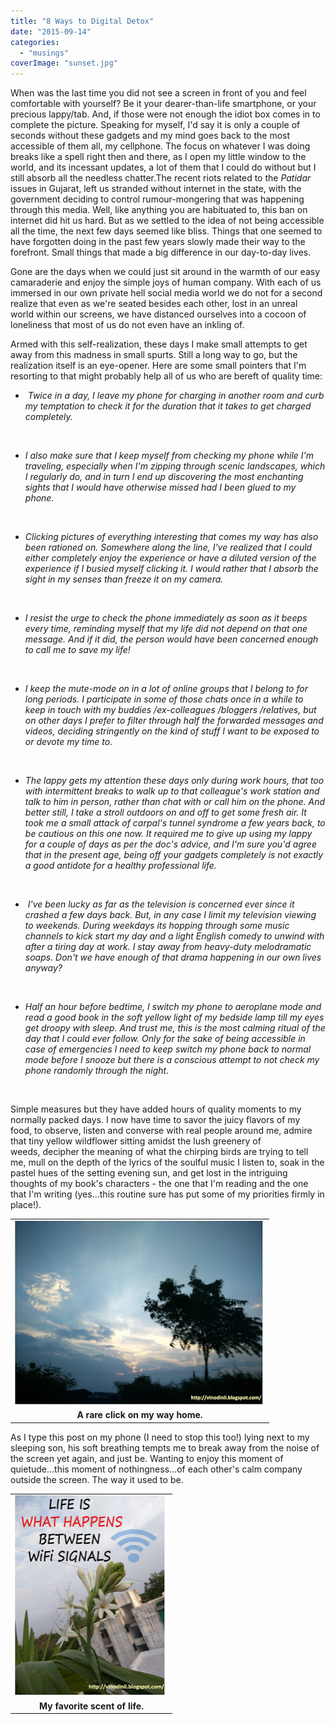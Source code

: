 ```yaml
---
title: "8 Ways to Digital Detox"
date: "2015-09-14"
categories: 
  - "musings"
coverImage: "sunset.jpg"
---
```


When was the last time you did not see a screen in front of you and feel comfortable with yourself? Be it your dearer-than-life smartphone, or your precious lappy/tab. And, if those were not enough the idiot box comes in to complete the picture. Speaking for myself, I'd say it is only a couple of seconds without these gadgets and my mind goes back to the most accessible of them all, my cellphone. The focus on whatever I was doing breaks like a spell right then and there, as I open my little window to the world, and its incessant updates, a lot of them that I could do without but I still absorb all the needless chatter.The recent riots related to the _Patidar_ issues in Gujarat, left us stranded without internet in the state, with the government deciding to control rumour-mongering that was happening through this media. Well, like anything you are habituated to, this ban on internet did hit us hard. But as we settled to the idea of not being accessible all the time, the next few days seemed like bliss. Things that one seemed to have forgotten doing in the past few years slowly made their way to the forefront. Small things that made a big difference in our day-to-day lives.

Gone are the days when we could just sit around in the warmth of our easy camaraderie and enjoy the simple joys of human company. With each of us immersed in our own private hell social media world we do not for a second realize that even as we're seated besides each other, lost in an unreal world within our screens, we have distanced ourselves into a cocoon of loneliness that most of us do not even have an inkling of.

Armed with this self-realization, these days I make small attempts to get away from this madness in small spurts. Still a long way to go, but the realization itself is an eye-opener. Here are some small pointers that I'm resorting to that might probably help all of us who are bereft of quality time:

-  _Twice in a day, I leave my phone for charging in another room and curb my temptation to check it for the duration that it takes to get charged completely._

 

- _I also make sure that I keep myself from checking my phone while I'm traveling, especially when I'm zipping through scenic landscapes, which I regularly do, and in turn I end up discovering the most enchanting sights that I would have otherwise missed had I been glued to my phone._

 

- _Clicking pictures of everything interesting that comes my way has also been rationed on. Somewhere along the line, I've realized that I could either completely enjoy the experience or have a diluted version of the experience if I busied myself clicking it. I would rather that I absorb the sight in my senses than freeze it on my camera._

 

- _I resist the urge to check the phone immediately as soon as it beeps every time, reminding myself that my life did not depend on that one message. And if it did, the person would have been concerned enough to call me to save my life!_

 

- _I keep the mute-mode on in a lot of online groups that I belong to for long periods. I participate in some of those chats once in a while to keep in touch with my buddies /ex-colleagues /bloggers /relatives, but on other days I prefer to filter through half the forwarded messages and videos, deciding stringently on the kind of stuff I want to be exposed to or devote my time to._

 

- _The lappy gets my attention these days only during work hours, that too with intermittent breaks to walk up to that colleague's work station and talk to him in person, rather than chat with or call him on the phone. And better still, I take a stroll outdoors on and off to get some fresh air. It took me a small attack of carpal's tunnel syndrome a few years back,_ _to be cautious on this one now._ _It required me to give up using my lappy for a couple of days as per the doc's advice, and I'm sure you'd agree that in the present age, being off your gadgets completely is not exactly a good antidote for a healthy professional life._

 

-  _I've been lucky as far as the television is concerned ever since it crashed a few days back. But, in any case I limit my television viewing to weekends. During weekdays its hopping through some music channels to kick start my day and a light English comedy to unwind with after a tiring day at work. I stay away from heavy-duty melodramatic soaps. Don't we have enough of that drama happening in our own lives anyway?_

 

- _Half an hour before bedtime, I switch my phone to aeroplane mode and read a good book in the soft yellow light of my bedside lamp till my eyes get droopy with sleep. And trust me, this is the most calming ritual of the day that I could ever follow. Only for the sake of being accessible in case of emergencies I need to keep switch my phone back to normal mode before I snooze but there is a conscious attempt to not check my phone randomly through the night._

 

Simple measures but they have added hours of quality moments to my normally packed days. I now have time to savor the juicy flavors of my food, to observe, listen and converse with real people around me, admire that tiny yellow wildflower sitting amidst the lush greenery of weeds, decipher the meaning of what the chirping birds are trying to tell me, mull on the depth of the lyrics of the soulful music I listen to, soak in the pastel hues of the setting evening sun, and get lost in the intriguing thoughts of my book's characters - the one that I'm reading and the one that I'm writing (yes...this routine sure has put some of my priorities firmly in place!).

<table class="tr-caption-container" style="margin-left: auto; margin-right: auto; text-align: center;" cellspacing="0" cellpadding="0" align="center"><tbody><tr><td style="text-align: center;"><a style="margin-left: auto; margin-right: auto;" href="http://2.bp.blogspot.com/-SmNmSijwNr0/VfaWh77vIkI/AAAAAAAAc1A/w66BDOtEmpg/s1600/sunset.jpg"><img src="images/sunset.jpg" width="400" height="294" border="0"></a></td></tr><tr><td class="tr-caption" style="text-align: center;"><strong>A rare click on my way home.</strong></td></tr></tbody></table>

As I type this post on my phone (I need to stop this too!) lying next to my sleeping son, his soft breathing tempts me to break away from the noise of the screen yet again, and just be. Wanting to enjoy this moment of quietude...this moment of nothingness...of each other's calm company outside the screen. The way it used to be.

<table class="tr-caption-container" style="margin-left: auto; margin-right: auto; text-align: center;" cellspacing="0" cellpadding="0" align="center"><tbody><tr><td style="text-align: center;"><a style="margin-left: auto; margin-right: auto;" href="http://4.bp.blogspot.com/-JrLmITWruZg/VfaWeFu5vgI/AAAAAAAAc04/rD6uejN5ZNI/s1600/lie.jpg"><img src="images/lie.jpg" width="245" height="320" border="0"></a></td></tr><tr><td class="tr-caption" style="text-align: center;"><strong>My&nbsp;favorite scent of life.</strong></td></tr></tbody></table>

